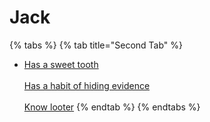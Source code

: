 # Jack

{% tabs %}
{% tab title="Second Tab" %}
* [Has a sweet tooth](https://armless-detective-wiki-1.gitbook.io/armless-detective-wiki/clues/hallowen-clues-2025/has-a-sweet-tooth)\
  \
  [Has a habit of hiding evidence](https://armless-detective-wiki-1.gitbook.io/armless-detective-wiki/clues/hallowen-clues-2025/has-a-habit-of-hiding-evidence)\
  \
  [Know looter](https://armless-detective-wiki.gitbook.io/wiki/clues/hallowen-clues-2025/know-looter)
{% endtab %}
{% endtabs %}
